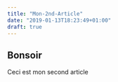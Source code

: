 ```yaml
---
title: "Mon-2nd-Article"
date: "2019-01-13T18:23:49+01:00"
draft: true
---
```


## Bonsoir
Ceci est mon second article

